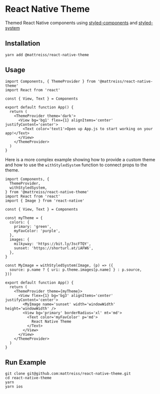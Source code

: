 # React Native Theme
Themed React Native components using [styled-components](https://github.com/styled-components/styled-components) and [styled-system](https://github.com/styled-system/styled-system) 

## Installation
```
yarn add @mattreiss/react-native-theme
```

## Usage
```
import Components, { ThemeProvider } from '@mattreiss/react-native-theme'
import React from 'react'

const { View, Text } = Components

export default function App() {
  return (
    <ThemeProvider theme='dark'>
      <View bg='bg1' flex={1} alignItems='center' justifyContent='center'>
        <Text color='text1'>Open up App.js to start working on your app!</Text>
      </View>
    </ThemeProvider>
  )
}
```
Here is a more complex example showing how to provide a custom theme and how to use the `withStyledSystem` function to connect props to the theme.
```
import Components, {
  ThemeProvider,
  withStyledSystem,
} from '@mattreiss/react-native-theme'
import React from 'react'
import { Image } from 'react-native'

const { View, Text } = Components

const myTheme = {
  colors: {
    primary: 'green',
    myFavColor: 'purple',
  },
  images: {
    milkyway: 'https://bit.ly/3scFTQY',
    sunset: 'https://shorturl.at/iAFW6',
  },
}

const MyImage = withStyledSystem(Image, (p) => ({
  source: p.name ? { uri: p.theme.images[p.name] } : p.source,
}))

export default function App() {
  return (
    <ThemeProvider theme={myTheme}>
      <View flex={1} bg='bg3' alignItems='center' justifyContent='center'>
        <MyImage name='sunset' width='windowWidth' height='windowWidth' />
        <View bg='primary' borderRadius='xl' mt='md'>
          <Text color='myFavColor' p='md'>
            React Native Theme
          </Text>
        </View>
      </View>
    </ThemeProvider>
  )
}
```

## Run Example
```
git clone git@github.com:mattreiss/react-native-theme.git
cd react-native-theme
yarn
yarn ios
```